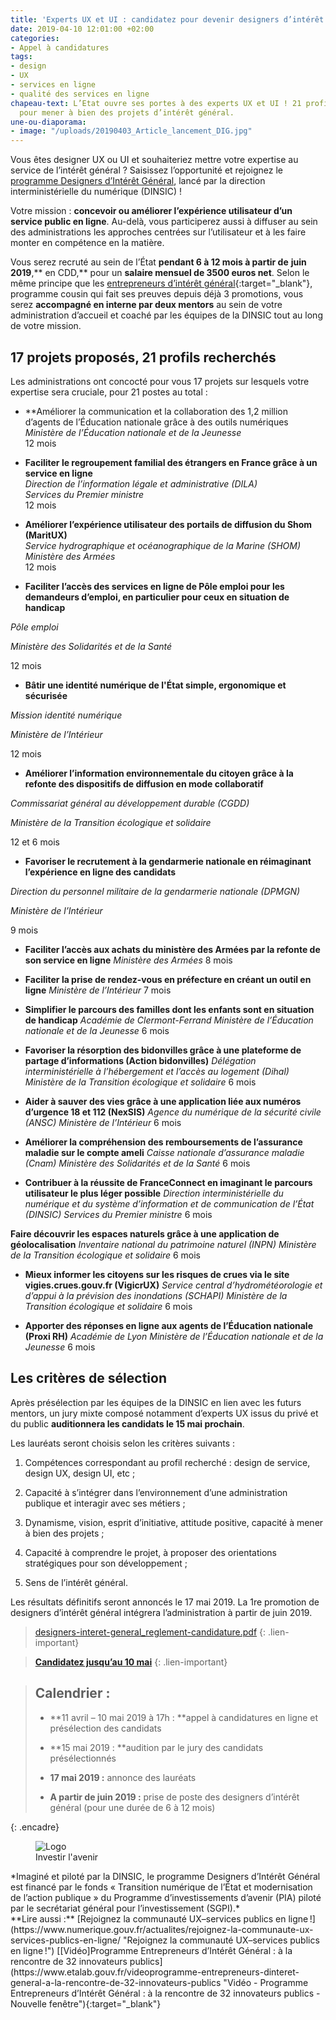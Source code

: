 ```yaml
---
title: 'Experts UX et UI : candidatez pour devenir designers d’intérêt général !'
date: 2019-04-10 12:01:00 +02:00
categories:
- Appel à candidatures
tags:
- design
- UX
- services en ligne
- qualité des services en ligne
chapeau-text: L’Etat ouvre ses portes à des experts UX et UI ! 21 profils sont recherchés
  pour mener à bien des projets d’intérêt général.
une-ou-diaporama:
- image: "/uploads/20190403_Article_lancement_DIG.jpg"
---
```


Vous êtes designer UX ou UI et souhaiteriez mettre votre expertise au service de l’intérêt général ? Saisissez l’opportunité et rejoignez le [programme Designers d’Intérêt Général](https://www.numerique.gouv.fr/actualites/lancement-designers-interet-general-administrations-proposez-vos-projets-ux-design/), lancé par la direction interministérielle du numérique (DINSIC) !

Votre mission : **concevoir ou améliorer l’expérience utilisateur d’un service public en ligne**. Au-delà, vous participerez aussi à diffuser au sein des administrations les approches centrées sur l’utilisateur et à les faire monter en compétence en la matière.

Vous serez recruté au sein de l’État **pendant 6 à 12 mois à partir de** **juin 2019**,** en CDD,** pour un **salaire mensuel de 3500 euros net**. Selon le même principe que les [entrepreneurs d’intérêt général](https://entrepreneur-interet-general.etalab.gouv.fr/ "entrepreneurs d’intérêt général"){:target="_blank"}, programme cousin qui fait ses preuves depuis déjà 3 promotions, vous serez **accompagné en interne par deux mentors** au sein de votre administration d’accueil et coaché par les équipes de la DINSIC tout au long de votre mission.

## 17 projets proposés, 21 profils recherchés

Les administrations ont concocté pour vous 17 projets sur lesquels votre expertise sera cruciale, pour 21 postes au total :

* **Améliorer la communication et la collaboration des 1,2 million d’agents de l’Éducation nationale grâce à des outils numériques
<br>*Ministère de l’Éducation nationale et de la Jeunesse*
<br>12 mois

* **Faciliter le regroupement familial des étrangers en France grâce à un service en ligne**
<br>*Direction de l’information légale et administrative (DILA)*
<br>*Services du Premier ministre*
<br>12 mois

* **Améliorer l’expérience utilisateur des portails de diffusion du Shom (MaritUX)**
<br>*Service hydrographique et océanographique de la Marine (SHOM)*
<br>*Ministère des Armées*
<br>12 mois

* **Faciliter l’accès des services en ligne de Pôle emploi pour les demandeurs d’emploi, en particulier pour ceux en situation de handicap**

*Pôle emploi*

*Ministère des Solidarités et de la Santé*

12 mois

* **Bâtir une identité numérique de l'État simple, ergonomique et sécurisée**

*Mission identité numérique*

*Ministère de l’Intérieur*

12 mois

* **Améliorer l’information environnementale du citoyen grâce à la refonte des dispositifs de diffusion en mode collaboratif**

*Commissariat général au développement durable (CGDD)*

*Ministère de la Transition écologique et solidaire*

12 et 6 mois

* **Favoriser le recrutement à la gendarmerie nationale en réimaginant l’expérience en ligne des candidats**

*Direction du personnel militaire de la gendarmerie nationale (DPMGN)*

*Ministère de l’Intérieur*

9 mois

* **Faciliter l’accès aux achats du ministère des Armées par la refonte de son service en ligne**
*Ministère des Armées*
8 mois

* **Faciliter la prise de rendez-vous en préfecture en créant un outil en ligne**
*Ministère de l’Intérieur*
7 mois

* **Simplifier le parcours des familles dont les enfants sont en situation de handicap**
*Académie de Clermont-Ferrand*
*Ministère de l’Éducation nationale et de la Jeunesse*
6 mois

* **Favoriser la résorption des bidonvilles grâce à une plateforme de partage d’informations (Action bidonvilles)**
*Délégation interministérielle à l’hébergement et l’accès au logement (Dihal)*
*Ministère de la Transition écologique et solidaire*
6 mois

* **Aider à sauver des vies grâce à une application liée aux numéros d’urgence 18 et 112 (NexSIS)**
*Agence du numérique de la sécurité civile (ANSC)*
*Ministère de l’Intérieur*
6 mois

* **Améliorer la compréhension des remboursements de l’assurance maladie sur le compte ameli**
*Caisse nationale d’assurance maladie (Cnam)*
*Ministère des Solidarités et de la Santé*
6 mois

* **Contribuer à la réussite de FranceConnect en imaginant le parcours utilisateur le plus léger possible**
*Direction interministérielle du numérique et du système d’information et de communication de l’État (DINSIC)*
*Services du Premier ministre*
6 mois

**Faire découvrir les espaces naturels grâce à une application de géolocalisation**
*Inventaire national du patrimoine naturel (INPN)*
*Ministère de la Transition écologique et solidaire*
6 mois

* **Mieux informer les citoyens sur les risques de crues via le site vigies.crues.gouv.fr (VigicrUX)**
*Service central d’hydrométéorologie et d’appui à la prévision des inondations (SCHAPI)*
*Ministère de la Transition écologique et solidaire*
6 mois

* **Apporter des réponses en ligne aux agents de l’Éducation nationale (Proxi RH)**
*Académie de Lyon*
*Ministère de l’Éducation nationale et de la Jeunesse*
6 mois


## Les critères de sélection

Après présélection par les équipes de la DINSIC en lien avec les futurs mentors, un jury mixte composé notamment d’experts UX issus du privé et du public **auditionnera les candidats le 15 mai prochain**.

Les lauréats seront choisis selon les critères suivants :
1. Compétences correspondant au profil recherché : design de service, design UX, design UI, etc ;

2. Capacité à s’intégrer dans l’environnement d’une administration publique et interagir avec ses métiers ;

3. Dynamisme, vision, esprit d’initiative, attitude positive, capacité à mener à bien des projets ;

4. Capacité à comprendre le projet, à proposer des orientations stratégiques pour son développement ;

5. Sens de l’intérêt général.

Les résultats définitifs seront annoncés le 17 mai 2019. La 1re promotion de designers d’intérêt général intégrera l’administration à partir de juin 2019.

> [designers-interet-general_reglement-candidature.pdf](/uploads/designers-interet-general_reglement-candidature.pdf)
{: .lien-important}

> [**Candidatez jusqu’au 10 mai**](https://www.demarches-simplifiees.fr/commencer/candidature_designer_interet_general)
{: .lien-important}

> ## Calendrier :
> 
> * **11 avril – 10 mai 2019 à 17h : **appel à candidatures en ligne et présélection des candidats
> 
> * **15 mai 2019 : **audition par le jury des candidats présélectionnés
> 
> * **17 mai 2019 :** annonce des lauréats
> 
> * **A partir de juin 2019 :** prise de poste des designers d’intérêt général (pour une durée de 6 à 12 mois)
> 
{: .encadre}

<figure class='image-right' style='width: 20%;' margin-bottom='10' margin-top='3'><img src="/uploads/logo_investirlavenir_rvb.png" alt="Logo Investir l'avenir"/></figure>
*Imaginé et piloté par la DINSIC, le programme Designers d’Intérêt Général est financé par le fonds « Transition numérique de l’État et modernisation de l’action publique » du Programme d’investissements d’avenir (PIA) piloté par le secrétariat général pour l’investissement (SGPI).*


<br>
**Lire aussi :**
[Rejoignez la communauté UX–services publics en ligne !](https://www.numerique.gouv.fr/actualites/rejoignez-la-communaute-ux-services-publics-en-ligne/ "Rejoignez la communauté UX–services publics en ligne !")
[[Vidéo]Programme Entrepreneurs d’Intérêt Général : à la rencontre de 32 innovateurs publics](https://www.etalab.gouv.fr/videoprogramme-entrepreneurs-dinteret-general-a-la-rencontre-de-32-innovateurs-publics "Vidéo - Programme Entrepreneurs d’Intérêt Général : à la rencontre de 32 innovateurs publics - Nouvelle fenêtre"){:target="_blank"}